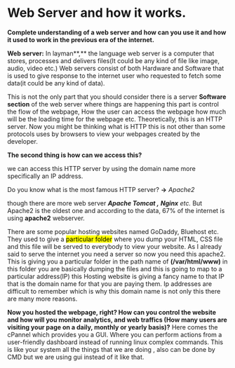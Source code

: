 # Web Server and how it works.

**Complete understanding of a web server and how can you use it and how it used to work in the previous era of the internet.**

**Web server:** In layman**,** the language web server is a computer that stores, processes and delivers files(It could be any kind of file like image, audio, video etc.) Web servers consist of both Hardware and Software that is used to give response to the internet user who requested to fetch some data(it could be any kind of data).

This is not the only part that you should consider there is a server **Software section** of the web server where things are happening this part is control the flow of the webpage, How the user can access the webpage how much will be the loading time for the webpage etc. Theoretically, this is an HTTP server. Now you might be thinking what is HTTP this is not other than some protocols uses by browsers to view your webpages created by the developer.

**The second thing is how can we access this?**

we can access this HTTP server by using the domain name more specifically an IP address.

Do you know what is the most famous HTTP server? **\-&gt;** *Apache2*

though there are more web server ***Apache Tomcat ,*** ***Nginx*** *etc.* But Apache2 is the oldest one and according to the data, 67% of the internet is using **apache2** webserver.

There are some popular hosting websites named GoDaddy, Bluehost etc. They used to give a <mark>particular folder</mark> where you dump your HTML, CSS file and this file will be served to everybody to view your website. As I already said to serve the internet you need a server so now you need this apache2. This is giving you a particular folder in the path name of **(/var/html/www)** in this folder you are basically dumping the files and this is going to map to a particular address(IP) this Hosting website is giving a fancy name to that IP that is the domain name for that you are paying them. Ip addresses are difficult to remember which is why this domain name is not only this there are many more reasons.

**Now you hosted the webpage, right? How can you control the website and how will you monitor analytics, and web traffics (How many users are visiting your page on a daily, monthly or yearly basis)?** Here comes the cPannel which provides you a GUI. Where you can perform actions from a user-friendly dashboard instead of running linux complex commands. This is like your system all the things that we are doing , also can be done by CMD but we are using gui instead of it like that.